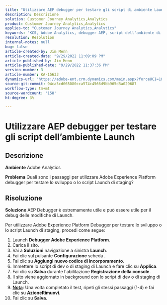 ```yaml
---
title: "Utilizzare AEP debugger per testare gli script di ambiente Launch"
description: Descrizione
solution: Customer Journey Analytics,Analytics
product: Customer Journey Analytics,Analytics
applies-to: "Customer Journey Analytics,Analytics"
keywords: "KCS, Adobe Analytics, debugger AEP, script dell'ambiente di avvio di test, Adobe Experience Platform, come"
resolution: Resolution
internal-notes: null
bug: false
article-created-by: Jim Menn
article-created-date: "9/29/2022 11:09:09 PM"
article-published-by: Jim Menn
article-published-date: "9/29/2022 11:37:36 PM"
version-number: 3
article-number: KA-15633
dynamics-url: "https://adobe-ent.crm.dynamics.com/main.aspx?forceUCI=1&pagetype=entityrecord&etn=knowledgearticle&id=82e3aeb3-4b40-ed11-9db1-0022480866ad"
source-git-commit: 94ca5cd065080cca574c4566d9bb965d8a029687
workflow-type: tm+mt
source-wordcount: '158'
ht-degree: 3%

---
```


# Utilizzare AEP debugger per testare gli script dell’ambiente Launch

## Descrizione


<b>Ambiente</b>
Adobe Analytics

<b>Problema</b>
Quali sono i passaggi per utilizzare Adobe Experience Platform debugger per testare lo sviluppo o lo script Launch di staging?


## Risoluzione


<b>Soluzione</b>
AEP Debugger è estremamente utile e può essere utile per il debug delle modifiche di Launch.

Per utilizzare Adobe Experience Platform Debugger per testare lo sviluppo o lo script Launch di staging, procedi come segue:

1. Launch <b>Debugger Adobe Experience Platform</b>.
2. Carica il sito.
3. Vai a <b>Soluzioni</b> navigazione a sinistra  <b>Launch</b>.
4. Fai clic sul pulsante <b>Configurazione</b> scheda .
5. Fai clic su <b>Aggiungi nuovo codice di incorporamento</b>.
6. Immettere lo script di dev o di staging di Launch e fare clic su <b>Applica</b>.
7. Fai clic su <b>Salva</b> durante l&#39;abilitazione <b>Registrazione della console</b>.
8. Il sito viene aggiornato in background con lo script di dev o di staging di Launch.
9. <b><u>Nota</u></b>: Una volta completato il test, ripeti gli stessi passaggi (1-4) e fai clic su <b>Azione</b><b>Rimuovi</b>.
10. Fai clic su <b>Salva</b>.

